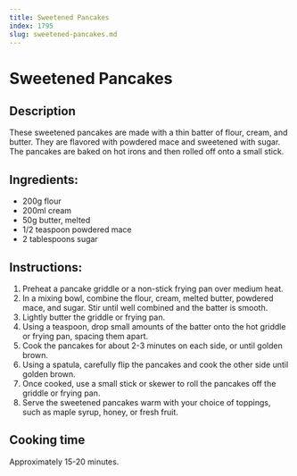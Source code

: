 ```yaml
---
title: Sweetened Pancakes
index: 1795
slug: sweetened-pancakes.md
---
```


# Sweetened Pancakes

## Description
These sweetened pancakes are made with a thin batter of flour, cream, and butter. They are flavored with powdered mace and sweetened with sugar. The pancakes are baked on hot irons and then rolled off onto a small stick.

## Ingredients:
- 200g flour
- 200ml cream
- 50g butter, melted
- 1/2 teaspoon powdered mace
- 2 tablespoons sugar

## Instructions:
1. Preheat a pancake griddle or a non-stick frying pan over medium heat.
2. In a mixing bowl, combine the flour, cream, melted butter, powdered mace, and sugar. Stir until well combined and the batter is smooth.
3. Lightly butter the griddle or frying pan.
4. Using a teaspoon, drop small amounts of the batter onto the hot griddle or frying pan, spacing them apart.
5. Cook the pancakes for about 2-3 minutes on each side, or until golden brown.
6. Using a spatula, carefully flip the pancakes and cook the other side until golden brown.
7. Once cooked, use a small stick or skewer to roll the pancakes off the griddle or frying pan.
8. Serve the sweetened pancakes warm with your choice of toppings, such as maple syrup, honey, or fresh fruit.

## Cooking time
Approximately 15-20 minutes.